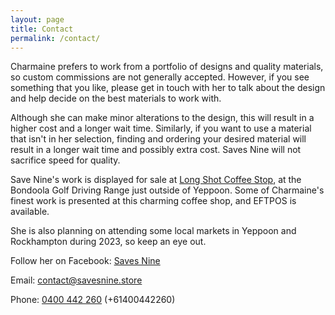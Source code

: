 ```yaml
---
layout: page
title: Contact
permalink: /contact/
---
```


Charmaine prefers to work from a portfolio of designs and quality materials, so custom commissions are not generally accepted. However, if you see something that you like, please get in touch with her to talk about the design and help decide on the best materials to work with.

Although she can make minor alterations to the design, this will result in a higher cost and a longer wait time. Similarly, if you want to use a material that isn't in her selection, finding and ordering your desired material will result in a longer wait time and possibly extra cost. Saves Nine will not sacrifice speed for quality.

Save Nine's work is displayed for sale at <a href="https://www.facebook.com/people/Long-Shot-Coffee-Stop/100076074286884" class="external">Long Shot Coffee Stop</a>, at the Bondoola Golf Driving Range just outside of Yeppoon. Some of Charmaine's finest work is presented at this charming coffee shop, and EFTPOS is available.

She is also planning on attending some local markets in Yeppoon and Rockhampton during 2023, so keep an eye out.

Follow her on Facebook: <a href="https://www.facebook.com/profile.php?id=100064715174378" class="external">Saves Nine</a>

Email: [contact@savesnine.store](mailto:contact@savesnine.store)

Phone: [0400 442 260](tel:+61400442260) (+61400442260)
